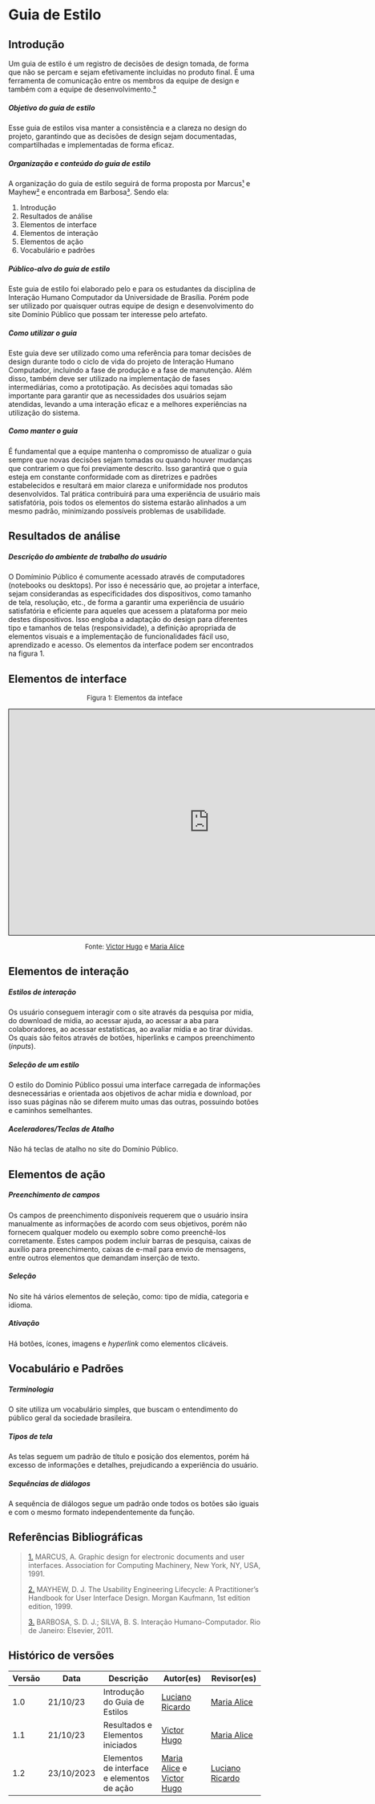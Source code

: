 # Guia de Estilo

## Introdução

Um guia de estilo é um registro de decisões de design tomada, de forma que não se percam e sejam efetivamente incluidas no produto final. É uma ferramenta de comunicação entre os membros da equipe de design e também com a equipe de desenvolvimento.<a id="anchor_3" href="#l1">³</a>

##### Objetivo do guia de estilo

Esse guia de estilos visa manter a consistência e a clareza no design do projeto, garantindo que as decisões de design sejam documentadas, compartilhadas e implementadas de forma eficaz.

##### Organização e conteúdo do guia de estilo

A organização do guia de estilo seguirá de forma proposta por Marcus<a id="anchor_1" href="#l1">¹</a>  e Mayhew<a id="anchor_2" href="#l1">²</a>  e encontrada em Barbosa<a id="anchor_3" href="#l1">³</a>. Sendo ela:

1. Introdução
2. Resultados de análise
3. Elementos de interface
4. Elementos de interação
5. Elementos de ação
6. Vocabulário e padrões

##### Público-alvo do guia de estilo

Este guia de estilo foi elaborado pelo e para os estudantes da disciplina de Interação Humano Computador da Universidade de Brasília. Porém pode ser utilizado por quaisquer outras equipe de design e desenvolvimento do site Domínio Público que possam ter interesse pelo artefato. 

##### Como utilizar o guia 

Este guia deve ser utilizado como uma referência para tomar decisões de design durante todo o ciclo de vida do projeto de Interação Humano Computador, incluindo a fase de produção e a fase de manutenção. Além disso, também deve ser utilizado na implementação de fases intermediárias, como a prototipação. As decisões aqui tomadas são importante para garantir que as necessidades dos usuários sejam atendidas, levando a uma interação eficaz e a melhores experiências na utilização do sistema.

##### Como manter o guia

É fundamental que a equipe mantenha o compromisso de atualizar o guia sempre que novas decisões sejam tomadas ou quando houver mudanças que contrariem o que foi previamente descrito. Isso garantirá que o guia esteja em constante conformidade com as diretrizes e padrões estabelecidos e resultará em maior clareza e uniformidade nos produtos desenvolvidos. Tal prática contribuirá para uma experiência de usuário mais satisfatória, pois todos os elementos do sistema estarão alinhados a um mesmo padrão, minimizando possíveis problemas de usabilidade.


## Resultados de análise

##### Descrição do ambiente de trabalho do usuário

O Domíminio Público é comumente acessado através de computadores (notebooks ou desktops). Por isso é necessário que, ao projetar a interface, sejam considerandas as especificidades dos dispositivos, como tamanho de tela, resolução, etc., de forma a garantir uma experiência de usuário satisfatória e eficiente para aqueles que acessem a plataforma por meio destes dispositivos. Isso engloba a adaptação do design para diferentes tipo e tamanhos de telas (responsividade), a definição apropriada de elementos visuais e a implementação de funcionalidades fácil uso, aprendizado e acesso. Os elementos da interface podem ser encontrados na figura 1.

## Elementos de interface

<font size="2"><p style="text-align: center">Figura 1: Elementos da inteface </p></font>

<center>
<iframe style="border: 1px solid rgba(0, 0, 0, 1);" width="800" height="450" src="https://www.figma.com/embed?embed_host=share&url=https%3A%2F%2Fwww.figma.com%2Ffile%2FSl8uPWGWzVHmIsux7X2Fqz%2FDom%C3%ADnio-P%C3%BAblico%3Ftype%3Ddesign%26node-id%3D0%3A1%26mode%3Ddesign%26t%3DHV0FeSo8yHHQpgUY-1" allowfullscreen></iframe>
</center>

<font size="2"><p style="text-align: center">Fonte: [Victor Hugo](https://github.com/ViictorHugoo) e [Maria Alice](https://github.com/Maliz30)</p></font>

## Elementos de interação

##### Estilos de interação

Os usuário conseguem interagir com o site através da pesquisa por midia, do download de midia, ao acessar ajuda, ao acessar a aba para colaboradores, ao acessar estatísticas, ao avaliar midia e ao tirar dúvidas. Os quais são feitos através de botões, hiperlinks e campos preenchimento (*inputs*).

##### Seleção de um estilo

O estilo do Dominio Público possui uma interface carregada de informações desnecessárias e orientada aos objetivos de achar midia e download, por isso suas páginas não se diferem muito umas das outras, possuindo botões e caminhos semelhantes.

##### Aceleradores/Teclas de Atalho
Não há teclas de atalho no site do Domínio Público.

## Elementos de ação

##### Preenchimento de campos
Os campos de preenchimento disponíveis requerem que o usuário insira manualmente as informações de acordo com seus objetivos, porém não fornecem qualquer modelo ou exemplo sobre como preenchê-los corretamente. Estes campos podem incluir barras de pesquisa, caixas de auxílio para preenchimento, caixas de e-mail para envio de mensagens, entre outros elementos que demandam inserção de texto.

##### Seleção
No site há vários elementos de seleção, como: tipo de mídia, categoria e idioma.

##### Ativação
Há botões, ícones, imagens e _hyperlink_ como elementos clicáveis.

## Vocabulário e Padrões

##### Terminologia
O site utiliza um vocabulário simples, que buscam o entendimento do público geral da sociedade brasileira. 

##### Tipos de tela
As telas seguem um padrão de título e posição dos elementos, porém há excesso de informações e detalhes, prejudicando a experiência do usuário.

##### Sequências de diálogos
A sequência de diálogos segue um padrão onde todos os botões são iguais e com o mesmo formato independentemente da função.

## Referências Bibliográficas

> <a id="l1" href="#anchor_1">1.</a> MARCUS, A. Graphic design for electronic documents and user interfaces. Association for Computing Machinery, New York, NY, USA, 1991.
> 
> <a id="l2" href="#anchor_2">2.</a> MAYHEW, D. J. The Usability Engineering Lifecycle: A Practitioner’s Handbook for User Interface Design. Morgan Kaufmann, 1st edition edition, 1999.
> 
> <a id="l3" href="#anchor_3">3.</a> BARBOSA, S. D. J.; SILVA, B. S. Interação Humano-Computador. Rio de Janeiro: Elsevier, 2011.



## Histórico de versões

| Versão | Data     | Descrição                     | Autor(es)                                       | Revisor(es)                               |
| ------ | -------- | ----------------------------- | ----------------------------------------------- | ----------------------------------------- |
| 1.0    | 21/10/23 | Introdução do Guia de Estilos | [Luciano Ricardo](https://github.com/l-ricardo) | [Maria Alice](https://github.com/Maliz30) |
| 1.1    | 21/10/23 | Resultados e Elementos iniciados | [Victor Hugo](https://github.com/ViictorHugoo) | [Maria Alice](https://github.com/Maliz30) |
| 1.2 | 23/10/2023 | Elementos de interface e elementos de ação | [Maria Alice](https://github.com/Maliz30) e [Victor Hugo](https://github.com/ViictorHugoo) | [Luciano Ricardo](https://github.com/l-ricardo) |

